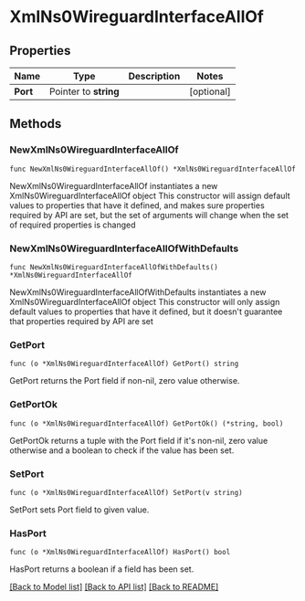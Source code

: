 # XmlNs0WireguardInterfaceAllOf

## Properties

Name | Type | Description | Notes
------------ | ------------- | ------------- | -------------
**Port** | Pointer to **string** |  | [optional] 

## Methods

### NewXmlNs0WireguardInterfaceAllOf

`func NewXmlNs0WireguardInterfaceAllOf() *XmlNs0WireguardInterfaceAllOf`

NewXmlNs0WireguardInterfaceAllOf instantiates a new XmlNs0WireguardInterfaceAllOf object
This constructor will assign default values to properties that have it defined,
and makes sure properties required by API are set, but the set of arguments
will change when the set of required properties is changed

### NewXmlNs0WireguardInterfaceAllOfWithDefaults

`func NewXmlNs0WireguardInterfaceAllOfWithDefaults() *XmlNs0WireguardInterfaceAllOf`

NewXmlNs0WireguardInterfaceAllOfWithDefaults instantiates a new XmlNs0WireguardInterfaceAllOf object
This constructor will only assign default values to properties that have it defined,
but it doesn't guarantee that properties required by API are set

### GetPort

`func (o *XmlNs0WireguardInterfaceAllOf) GetPort() string`

GetPort returns the Port field if non-nil, zero value otherwise.

### GetPortOk

`func (o *XmlNs0WireguardInterfaceAllOf) GetPortOk() (*string, bool)`

GetPortOk returns a tuple with the Port field if it's non-nil, zero value otherwise
and a boolean to check if the value has been set.

### SetPort

`func (o *XmlNs0WireguardInterfaceAllOf) SetPort(v string)`

SetPort sets Port field to given value.

### HasPort

`func (o *XmlNs0WireguardInterfaceAllOf) HasPort() bool`

HasPort returns a boolean if a field has been set.


[[Back to Model list]](../README.md#documentation-for-models) [[Back to API list]](../README.md#documentation-for-api-endpoints) [[Back to README]](../README.md)


